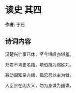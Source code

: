 # 读史  其四

**作者**: 于石

## 诗词内容

汉楚兴亡事已休，至今堪叹亦堪羞。

郑君不肯更名籍，项伯胡为赐姓刘。

寡助固知亲亦叛，孤忠忍以主为雠。

人臣贵在明大义，勿为身谋为国谋。


